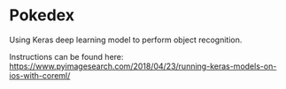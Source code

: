 # Pokedex
Using Keras deep learning model to perform object recognition.

Instructions can be found here: https://www.pyimagesearch.com/2018/04/23/running-keras-models-on-ios-with-coreml/
